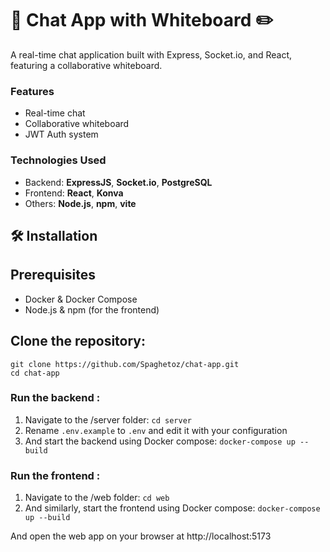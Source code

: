 # 💬 Chat App with Whiteboard ✏️

A real-time chat application built with Express, Socket.io, and React, featuring a collaborative whiteboard.

### Features

- Real-time chat 
- Collaborative whiteboard
- JWT Auth system

### Technologies Used

- Backend: **ExpressJS**, **Socket.io**, **PostgreSQL**
- Frontend: **React**, **Konva**
- Others: **Node.js**, **npm**, **vite**

## 🛠️ Installation

## Prerequisites
- Docker & Docker Compose
- Node.js & npm (for the frontend)

## Clone the repository:
```
git clone https://github.com/Spaghetoz/chat-app.git
cd chat-app
```
### Run the backend :
1. Navigate to the /server folder: `cd server`
2. Rename `.env.example` to `.env` and edit it with your configuration
3. And start the backend using Docker compose: `docker-compose up --build`

### Run the frontend :
1. Navigate to the /web folder: `cd web`
2. And similarly, start the frontend using Docker compose: `docker-compose up --build`

And open the web app on your browser at http://localhost:5173
